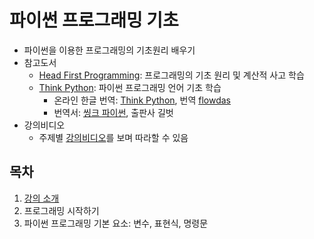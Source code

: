 # 파이썬 프로그래밍 기초

* 파이썬을 이용한 프로그래밍의 기초원리 배우기
* 참고도서
    * [Head First Programming](http://m.hanbit.co.kr/store/books/book_view.html?p_code=B3578815816): 
        프로그래밍의 기초 원리 및 계산적 사고 학습
    * [Think Python](http://greenteapress.com/wp/think-python-2e/):
        파이썬 프로그래밍 언어 기초 학습
        * 온라인 한글 번역: [Think Python](https://www.flowdas.com/thinkpython/index.html#thinkpython), 
            번역 [flowdas](https://www.flowdas.com)
        * 번역서: [씽크 파이썬](https://www.gilbut.co.kr/book/view?bookcode=BN001838&perdevice=pc), 
            출판사 길벗
* 강의비디오
  * 주제별 [강의비디오](https://www.youtube.com/...)를 
      보며 따라할 수 있음
      
## 목차

1. [강의 소개](./notebooks/PiPy00-Intro.ipynb)
1. 프로그래밍 시작하기
1. 파이썬 프로그래밍 기본 요소: 변수, 표현식, 명령문